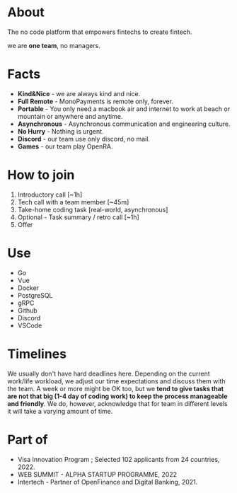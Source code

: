 # About

The no code platform that empowers fintechs to create fintech.

we are **one team**, no managers.

# Facts
- **Kind&Nice** - we are always kind and nice.
- **Full Remote** - MonoPayments is remote only, forever. 
- **Portable** - You only need a macbook air and internet to work at beach or mountain or anywhere and anytime.
- **Asynchronous** - Asynchronous communication and engineering culture.
- **No Hurry** - Nothing is urgent. 
- **Discord** - our team use only discord, no mail.
- **Games** - our team play OpenRA.

# How to join

1. Introductory call [~1h]
2. Tech call with a team member [~45m]
3. Take-home coding task [real-world, asynchronous]
4. Optional - Task summary / retro call [~1h]
5. Offer

# Use

- Go
- Vue
- Docker
- PostgreSQL
- gRPC
- Github
- Discord
- VSCode

# Timelines

We usually don't have hard deadlines here. Depending on the current work/life workload, we adjust our time expectations and discuss them with the team. A week or more might be OK too, but we **tend to give tasks that are not that big (1-4 day of coding work) to keep the process manageable and friendly**. We do, however, acknowledge that for team in different levels it will take a varying amount of time.

# Part of

- Visa Innovation Program ; Selected 102 applicants from 24 countries, 2022.
- WEB SUMMIT - ALPHA STARTUP PROGRAMME, 2022
- Intertech - Partner of OpenFinance and Digital Banking, 2021.

